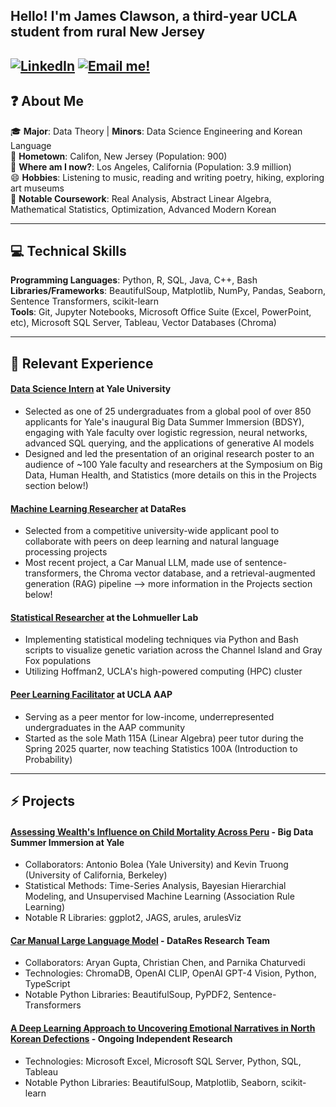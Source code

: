 ## Hello! I'm James Clawson, a third-year UCLA student from rural New Jersey
[![LinkedIn](https://img.shields.io/badge/LinkedIn-Connect-blue)](https://www.linkedin.com/in/james-clawson-a24292291/) [![Email me!](https://img.shields.io/badge/Email-Contact%20Me-red)](mailto::theclaw2023@g.ucla.edu)
---

## ❓ About Me

🎓 **Major**: Data Theory | **Minors**: Data Science Engineering and Korean Language  
🌱 **Hometown**: Califon, New Jersey (Population: 900)  
🏫 **Where am I now?**: Los Angeles, California (Population: 3.9 million)  
😄 **Hobbies**: Listening to music, reading and writing poetry, hiking, exploring art museums  
🤔 **Notable Coursework**: Real Analysis, Abstract Linear Algebra, Mathematical Statistics, Optimization, Advanced Modern Korean
___


## 💻 Technical Skills

**Programming Languages**: Python, R, SQL, Java, C++, Bash  
**Libraries/Frameworks**: BeautifulSoup, Matplotlib, NumPy, Pandas, Seaborn, Sentence Transformers, scikit-learn  
**Tools**: Git, Jupyter Notebooks, Microsoft Office Suite (Excel, PowerPoint, etc), Microsoft SQL Server, Tableau, Vector Databases (Chroma)
___

## 🔭 Relevant Experience
#### **[Data Science Intern](https://www.bdsy.org) at Yale University**
- Selected as one of 25 undergraduates from a global pool of over 850 applicants for Yale's inaugural Big Data Summer Immersion (BDSY), engaging with Yale faculty over logistic regression, neural networks, advanced SQL querying, and the applications of generative AI models
- Designed and led the presentation of an original research poster to an audience of ~100 Yale faculty and researchers at the Symposium on Big Data, Human Health, and Statistics (more details on this in the Projects section below!)  

#### **[Machine Learning Researcher](https://ucladatares.com/teams/research/) at DataRes**
- Selected from a competitive university-wide applicant pool to collaborate with peers on deep learning and natural language processing projects
- Most recent project, a Car Manual LLM, made use of sentence-transformers, the Chroma vector database, and a retrieval-augmented generation (RAG) pipeline --> more information in the Projects section below!
  
#### **[Statistical Researcher](https://lohmueller.eeb.ucla.edu/) at the Lohmueller Lab**
- Implementing statistical modeling techniques via Python and Bash scripts to visualize genetic variation across the Channel Island and Gray Fox populations
- Utilizing Hoffman2, UCLA's high-powered computing (HPC) cluster  

#### **[Peer Learning Facilitator](https://www.aap.ucla.edu/units/peer-learning/) at UCLA AAP**
- Serving as a peer mentor for low-income, underrepresented undergraduates in the AAP community
- Started as the sole Math 115A (Linear Algebra) peer tutor during the Spring 2025 quarter, now teaching Statistics 100A (Introduction to Probability)
___

## ⚡ Projects

#### **[Assessing Wealth's Influence on Child Mortality Across Peru](https://github.com/j-clawson/bdsy-pbh-peru)** - Big Data Summer Immersion at Yale
- Collaborators: Antonio Bolea (Yale University) and Kevin Truong (University of California, Berkeley)
- Statistical Methods: Time-Series Analysis, Bayesian Hierarchial Modeling, and Unsupervised Machine Learning (Association Rule Learning)
- Notable R Libraries: ggplot2, JAGS, arules, arulesViz

  
#### **[Car Manual Large Language Model](https://github.com/j-clawson/car-manual-llm)** - DataRes Research Team
- Collaborators: Aryan Gupta, Christian Chen, and Parnika Chaturvedi
- Technologies: ChromaDB, OpenAI CLIP, OpenAI GPT-4 Vision, Python, TypeScript
- Notable Python Libraries: BeautifulSoup, PyPDF2, Sentence-Transformers

#### **[A Deep Learning Approach to Uncovering Emotional Narratives in North Korean Defections](https://github.com/j-clawson/nkdefector_project)** - Ongoing Independent Research
- Technologies: Microsoft Excel, Microsoft SQL Server, Python, SQL, Tableau
- Notable Python Libraries: BeautifulSoup, Matplotlib, Seaborn, scikit-learn
<!--
**j-clawson/j-clawson** is a ✨ _special_ ✨ repository because its `README.md` (this file) appears on your GitHub profile.

Here are some ideas to get you started:

-  I’m currently working on ...
- 🌱 I’m currently learning ...
- 👯 I’m looking to collaborate on ...
- 🤔 I’m looking for help with ...
- 💬 Ask me about ...
- 📫 How to reach me: ...
- 😄 Pronouns: ...
- ⚡ Fun fact: ...
-->
